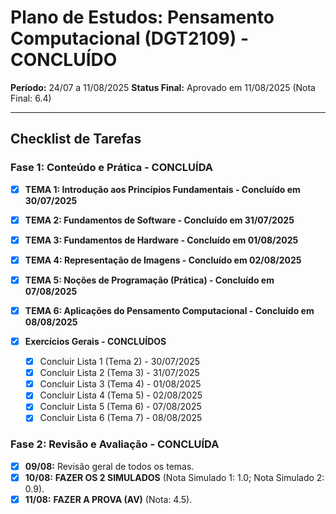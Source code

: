 # Plano de Estudos: Pensamento Computacional (DGT2109) - CONCLUÍDO

**Período:** 24/07 a 11/08/2025
**Status Final:** Aprovado em 11/08/2025 (Nota Final: 6.4)

---

## Checklist de Tarefas

### Fase 1: Conteúdo e Prática - CONCLUÍDA
- [x] **TEMA 1: Introdução aos Princípios Fundamentais - Concluído em 30/07/2025**
- [x] **TEMA 2: Fundamentos de Software - Concluído em 31/07/2025**
- [x] **TEMA 3: Fundamentos de Hardware - Concluído em 01/08/2025**
- [x] **TEMA 4: Representação de Imagens - Concluído em 02/08/2025**
- [x] **TEMA 5: Noções de Programação (Prática) - Concluído em 07/08/2025**
- [x] **TEMA 6: Aplicações do Pensamento Computacional - Concluído em 08/08/2025**

- [x] **Exercícios Gerais - CONCLUÍDOS**
  - [x] Concluir Lista 1 (Tema 2) - 30/07/2025
  - [x] Concluir Lista 2 (Tema 3) - 31/07/2025
  - [x] Concluir Lista 3 (Tema 4) - 01/08/2025
  - [x] Concluir Lista 4 (Tema 5) - 02/08/2025
  - [x] Concluir Lista 5 (Tema 6) - 07/08/2025
  - [x] Concluir Lista 6 (Tema 7) - 08/08/2025

### Fase 2: Revisão e Avaliação - CONCLUÍDA
- [x] **09/08:** Revisão geral de todos os temas.
- [x] **10/08:** **FAZER OS 2 SIMULADOS** (Nota Simulado 1: 1.0; Nota Simulado 2: 0.9).
- [x] **11/08:** **FAZER A PROVA (AV)** (Nota: 4.5).